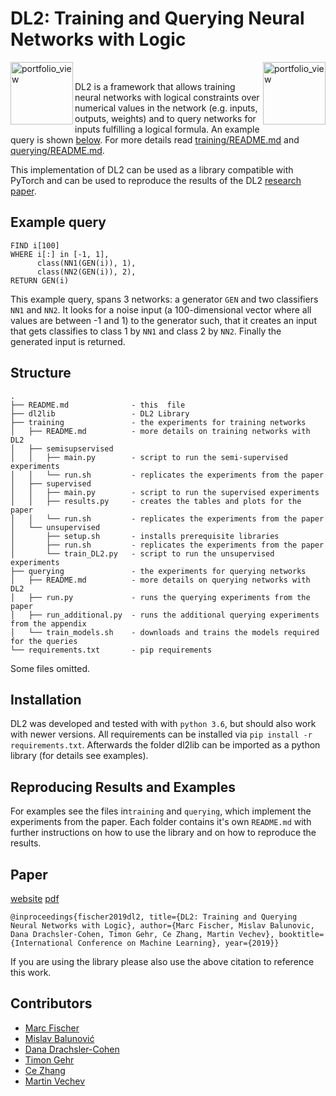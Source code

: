 # DL2: Training and Querying Neural Networks with Logic

<img width="100" alt="portfolio_view" align="left" src="https://www.sri.inf.ethz.ch/assets/systems/dl2-logo.png"><a href="https://www.sri.inf.ethz.ch/"><img width="100" alt="portfolio_view" align="right" src="http://safeai.ethz.ch/img/sri-logo.svg"></a><br />

DL2 is a framework that allows training neural networks with logical constraints over numerical values in the network (e.g. inputs, outputs, weights) and to query networks for inputs fulfilling a logical formula. An example query is shown [below](#example-query). For more details read [training/README.md](https://github.com/eth-sri/dl2/tree/master/training) and [querying/README.md](https://github.com/eth-sri/dl2/tree/master/querying).

This implementation of DL2 can be used as a library compatible with PyTorch and can be used to reproduce the results of the DL2 [research paper](https://www.sri.inf.ethz.ch/publications/fischer2019dl2).

## Example query

```
FIND i[100]
WHERE i[:] in [-1, 1],
      class(NN1(GEN(i)), 1),
      class(NN2(GEN(i)), 2),
RETURN GEN(i)
```

This example query, spans 3 networks: a generator `GEN` and two classifiers `NN1` and `NN2`. It looks for a noise input (a 100-dimensional vector where all values are between -1 and 1) to the generator such, that it creates an input that gets classifies to class 1 by `NN1` and class 2 by `NN2`. Finally the generated input is returned.

## Structure

```
.
├── README.md              - this  file
├── dl2lib                 - DL2 Library
├── training               - the experiments for training networks
│   ├── README.md          - more details on training networks with DL2
│   ├── semisupservised
│   │   ├── main.py        - script to run the semi-supervised experiments
│   │   └── run.sh         - replicates the experiments from the paper
│   ├── supervised
│   │   ├── main.py        - script to run the supervised experiments
│   │   ├── results.py     - creates the tables and plots for the paper
│   │   └── run.sh         - replicates the experiments from the paper
│   └── unsupervised
│       ├── setup.sh       - installs prerequisite libraries
│       ├── run.sh         - replicates the experiments from the paper
│       └── train_DL2.py   - script to run the unsupervised experiments
├── querying               - the experiments for querying networks
│   ├── README.md          - more details on querying networks with DL2
│   ├── run.py             - runs the querying experiments from the paper
│   ├── run_additional.py  - runs the additional querying experiments from the appendix
│   └── train_models.sh    - downloads and trains the models required for the queries
└── requirements.txt       - pip requirements

```

Some files omitted.

## Installation

DL2 was developed and tested with with `python 3.6`, but should also work with newer versions.
All requirements can be installed via `pip install -r requirements.txt`.
Afterwards the folder dl2lib can be imported as a python library (for details see examples).

## Reproducing Results and Examples

For examples see the files in`training` and `querying`, which implement the experiments from the paper.
Each folder contains it's own `README.md` with further instructions on how to use the library and on how to reproduce the results.

## Paper

[website](https://www.sri.inf.ethz.ch/publications/fischer2019dl2)
[pdf](https://files.sri.inf.ethz.ch/website/papers/icml19-dl2.pdf)

```
@inproceedings{fischer2019dl2, title={DL2: Training and Querying Neural Networks with Logic}, author={Marc Fischer, Mislav Balunovic, Dana Drachsler-Cohen, Timon Gehr, Ce Zhang, Martin Vechev}, booktitle={International Conference on Machine Learning}, year={2019}}
```

If you are using the library please also use the above citation to reference this work.

## Contributors

- [Marc Fischer](https://www.sri.inf.ethz.ch/people/marc)
- [Mislav Balunović](https://www.sri.inf.ethz.ch/people/mislav)
- [Dana Drachsler-Cohen](https://www.sri.inf.ethz.ch/people/dana)
- [Timon Gehr](https://www.sri.inf.ethz.ch/people/timon)
- [Ce Zhang](https://ds3lab.org/people/czhang.html)
- [Martin Vechev](https://www.sri.inf.ethz.ch/people/martin)
